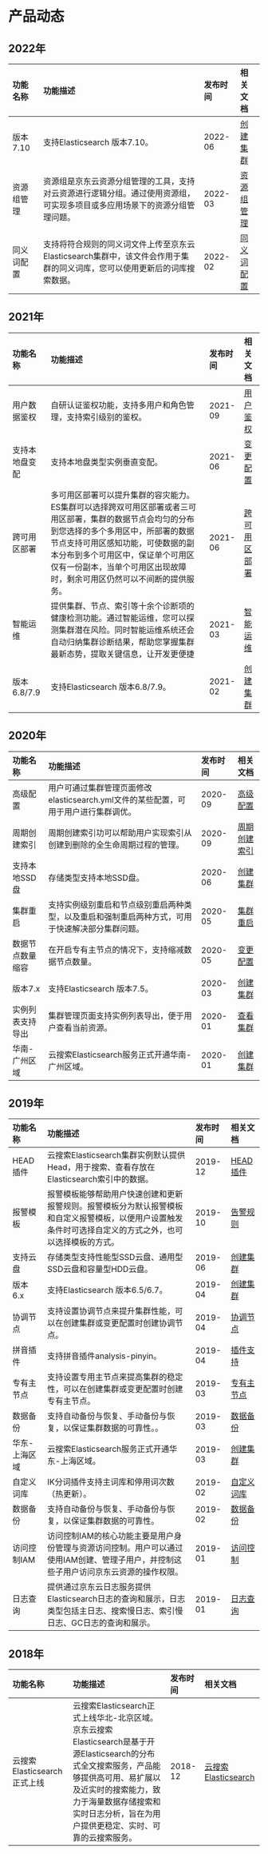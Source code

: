 # 产品动态

## 2022年
| 功能名称 | 功能描述 | 发布时间 | 相关文档|
| :---------------| :--------------|:------------|:--------|
|版本7.10|支持Elasticsearch 版本7.10。|2022-06|[创建集群](https://docs.jdcloud.com/cn/jcs-for-elasticsearch/create-es)|
|资源组管理|资源组是京东云资源分组管理的工具，支持对云资源进行逻辑分组。通过使用资源组，可实现多项目或多应用场景下的资源分组管理问题。|2022-03|[资源组管理](https://docs.jdcloud.com/cn/jcs-for-elasticsearch/resource-group-introduction)|
|同义词配置|支持将符合规则的同义词文件上传至京东云Elasticsearch集群中，该文件会作用于集群的同义词库，您可以使用更新后的词库搜索数据。|2022-02|[同义词配置](https://docs.jdcloud.com/cn/jcs-for-elasticsearch/synonymdic)|

## 2021年
| 功能名称 | 功能描述 | 发布时间 | 相关文档|
| :---------------| :--------------|:------------|:--------|
|用户数据鉴权|自研认证鉴权功能，支持多用户和角色管理，支持索引级别的鉴权。|2021-09|[用户鉴权](https://docs.jdcloud.com/cn/jcs-for-elasticsearch/auth_introduction)|
|支持本地盘变配|支持本地盘类型实例垂直变配。|2021-06|[变更配置](https://docs.jdcloud.com/cn/jcs-for-elasticsearch/change-es)|
|跨可用区部署|多可用区部署可以提升集群的容灾能力。ES集群可以选择跨双可用区部署或者三可用区部署，集群的数据节点会均匀的分布到您选择的多个多用区中，所部署的数据节点支持可用区感知功能，可使数据的副本分布到多个可用区中，保证单个可用区仅有一份副本，当单个可用区出现故障时，剩余可用区仍然可以不间断的提供服务。|2021-06|[跨可用区部署](https://docs.jdcloud.com/cn/jcs-for-elasticsearch/multiaz-es)|
|智能运维|提供集群、节点、索引等十余个诊断项的健康检测功能。通过智能运维，您可以探测集群潜在风险。同时智能运维系统还会自动归纳集群诊断结果，帮助您掌握集群最新态势，提取关键信息，让开发更便捷|2021-03|[智能运维](https://docs.jdcloud.com/cn/jcs-for-elasticsearch/health_check_introduction)|
|版本6.8/7.9|支持Elasticsearch 版本6.8/7.9。|2021-02|[创建集群](https://docs.jdcloud.com/cn/jcs-for-elasticsearch/create-es)|

## 2020年
| 功能名称 | 功能描述 | 发布时间 | 相关文档|
| :---------------| :--------------|:------------|:--------|
|高级配置|用户可通过集群管理页面修改elasticsearch.yml文件的某些配置，可用于用户进行集群调优。|2020-09|[高级配置](https://docs.jdcloud.com/cn/jcs-for-elasticsearch/configure)|
|周期创建索引|周期创建索引功可以帮助用户实现索引从创建到删除的全生命周期过程的管理。|2020-09|[周期创建索引](https://docs.jdcloud.com/cn/jcs-for-elasticsearch/index)|
|支持本地SSD盘|存储类型支持本地SSD盘。|2020-06|[创建集群](https://docs.jdcloud.com/cn/jcs-for-elasticsearch/create-es)|
|集群重启|支持实例级别重启和节点级别重启两种类型，以及重启和强制重启两种方式，可用于快速解决部分集群问题。|2020-05|[集群重启](https://docs.jdcloud.com/cn/jcs-for-elasticsearch/reboot)|
|数据节点数量缩容|在开启专有主节点的情况下，支持缩减数据节点数量。|2020-05|[变更配置](https://docs.jdcloud.com/cn/jcs-for-elasticsearch/change-es)|
|版本7.x|支持Elasticsearch 版本7.5。|2020-03|[创建集群](https://docs.jdcloud.com/cn/jcs-for-elasticsearch/create-es)|
|实例列表支持导出|集群管理页面支持实例列表导出，便于用户查看当前资源。|2020-01|[查看集群](https://docs.jdcloud.com/cn/jcs-for-elasticsearch/view-es)|
|华南-广州区域|云搜索Elasticsearch服务正式开通华南-广州区域。|2020-01|[创建集群](https://docs.jdcloud.com/cn/jcs-for-elasticsearch/create-es)|

## 2019年
| 功能名称 | 功能描述 | 发布时间 | 相关文档|
| :---------------| :--------------|:------------|:--------|
|HEAD插件|云搜索Elasticsearch集群实例默认提供Head，用于搜索、查看存放在Elasticsearch索引中的数据。|2019-12|[HEAD插件](https://docs.jdcloud.com/cn/jcs-for-elasticsearch/head)|
|报警模板|报警模板能够帮助用户快速创建和更新报警规则。报警模板分为默认报警模板和自定义报警模板，以便用户设置触发条件时可选择自定义的方式之外，也可以选择模板的方式。|2019-10|[告警规则](https://docs.jdcloud.com/cn/jcs-for-elasticsearch/monitor_rules)|
|支持云盘|存储类型支持性能型SSD云盘、通用型SSD云盘和容量型HDD云盘。|2019-06|[创建集群](https://docs.jdcloud.com/cn/jcs-for-elasticsearch/create-es)|
|版本6.x|支持Elasticsearch 版本6.5/6.7。|2019-04|[创建集群](https://docs.jdcloud.com/cn/jcs-for-elasticsearch/create-es)|
|协调节点|支持设置协调节点来提升集群性能，可以在创建集群或变更配置时创建协调节点。|2019-04|[协调节点](https://docs.jdcloud.com/cn/jcs-for-elasticsearch/coordination_node)|
|拼音插件|支持拼音插件analysis-pinyin。|2019-04|[插件支持](https://docs.jdcloud.com/cn/jcs-for-elasticsearch/ik)|
|专有主节点|支持设置专用主节点来提高集群的稳定性，可以在创建集群或变更配置时创建专有主节点。|2019-03|[专有主节点](https://docs.jdcloud.com/cn/jcs-for-elasticsearch/dedicated-master)|
|数据备份|支持自动备份与恢复、手动备份与恢复，以保证集群数据的可靠性。。|2019-03|[数据备份](https://docs.jdcloud.com/cn/jcs-for-elasticsearch/creatsnapshot)|
|华东-上海区域|云搜索Elasticsearch服务正式开通华东-上海区域。|2019-03|[创建集群](https://docs.jdcloud.com/cn/jcs-for-elasticsearch/create-es)|
|自定义词库|IK分词插件支持主词库和停用词次数（热更新）。|2019-02|[自定义词库](https://docs.jdcloud.com/cn/jcs-for-elasticsearch/dic)|
|数据备份|支持自动备份与恢复、手动备份与恢复，以保证集群数据的可靠性。|2019-02|[数据备份](https://docs.jdcloud.com/cn/jcs-for-elasticsearch/creatsnapshot)|
|访问控制IAM|访问控制IAM的核心功能主要是用户身份管理与资源访问控制。用户可以通过使用IAM创建、管理子用户，并控制这些子用户访问京东云资源的操作权限。|2019-01|[访问控制](https://docs.jdcloud.com/cn/jcs-for-elasticsearch/control)|
|日志查询|提供通过京东云日志服务提供Elasticsearch日志的查询和展示，日志类型包括主日志、搜索慢日志、索引慢日志、GC日志的查询和展示。|2019-01|[日志查询](https://docs.jdcloud.com/cn/jcs-for-elasticsearch/eslog)|

## 2018年
| 功能名称 | 功能描述 | 发布时间 | 相关文档|
| :---------------| :--------------|:------------|:--------|
|云搜索Elasticsearch正式上线|云搜索Elasticsearch正式上线华北-北京区域。京东云搜索Elasticsearch是基于开源Elasticsearch的分布式全文搜索服务，产品能够提供高可用、易扩展以及近实时的搜索能力，致力于海量数据存储搜索和实时日志分析，旨在为用户提供更稳定、实时、可靠的云搜索服务。|2018-12|[云搜索Elasticsearch](https://docs.jdcloud.com/cn/jcs-for-elasticsearch/product-overview)|
